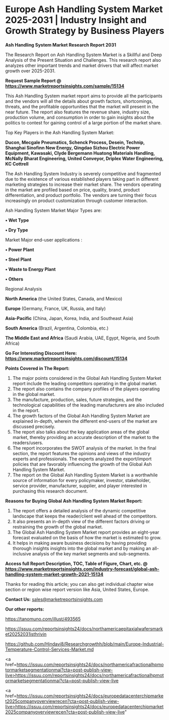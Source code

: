  # Europe Ash Handling System Market 2025-2031 | Industry Insight and Growth Strategy by Business Players

<strong>Ash Handling System Market Research Report 2031</strong>

The Research Report on Ash Handling System Market is a Skillful and Deep Analysis of the Present Situation and Challenges. This research report also analyzes other important trends and market drivers that will affect market growth over 2025-2031.

<strong>Request Sample Report @ <a href=https://www.marketreportsinsights.com/sample/15134>https://www.marketreportsinsights.com/sample/15134</a></strong>

This Ash Handling System market report aims to provide all the participants and the vendors will all the details about growth factors, shortcomings, threats, and the profitable opportunities that the market will present in the near future. The report also features the revenue share, industry size, production volume, and consumption in order to gain insights about the politics to contest for gaining control of a large portion of the market share.

Top Key Players in the Ash Handling System Market:

<strong>Ducon, Mecgale Pneumatics, Schenck Process, Desein, Technip, Shanghai Sinofinn New Energy, Qingdao Sizhou Electric Power Equipment, Kawasaki, Clyde Bergemann Huatong Materials Handling, McNally Bharat Engineering, United Conveyor, Driplex Water Engineering, KC Cottrell</strong>

The Ash Handling System Industry is severely competitive and fragmented due to the existence of various established players taking part in different marketing strategies to increase their market share. The vendors operating in the market are profiled based on price, quality, brand, product differentiation, and product portfolio. The vendors are turning their focus increasingly on product customization through customer interaction.

Ash Handling System Market Major Types are:

<strong>• Wet Type

• Dry Type</strong>

Market Major end-user applications :

<strong>• Power Plant

• Steel Plant

• Waste to Energy Plant

• Others</strong>

Regional Analysis

</u><strong><b>North America</b></strong> (the United States, Canada, and Mexico)

<strong><b>Europe </b></strong>(Germany, France, UK, Russia, and Italy)

<strong><b>Asia-Pacific</b></strong> (China, Japan, Korea, India, and Southeast Asia)

<strong><b>South America</b></strong> (Brazil, Argentina, Colombia, etc.)

<strong><b>The Middle East and Africa</b></strong> (Saudi Arabia, UAE, Egypt, Nigeria, and South Africa)

<strong>Go For Interesting Discount Here: <a href=https://www.marketreportsinsights.com/discount/15134>https://www.marketreportsinsights.com/discount/15134</a></strong>

<strong>Points Covered in The Report:</strong>
<ol>
  <li>The major points considered in the Global Ash Handling System Market report include the leading competitors operating in the global market.</li>
  <li>The report also contains the company profiles of the players operating in the global market.</li>
  <li>The manufacture, production, sales, future strategies, and the technological capabilities of the leading manufacturers are also included in the report.</li>
  <li>The growth factors of the Global Ash Handling System Market are explained in-depth, wherein the different end-users of the market are discussed precisely.</li>
  <li>The report also talks about the key application areas of the global market, thereby providing an accurate description of the market to the readers/users.</li>
  <li>The report incorporates the SWOT analysis of the market. In the final section, the report features the opinions and views of the industry experts and professionals. The experts analyzed the export/import policies that are favorably influencing the growth of the Global Ash Handling System Market.</li>
  <li>The report on the Global Ash Handling System Market is a worthwhile source of information for every policymaker, investor, stakeholder, service provider, manufacturer, supplier, and player interested in purchasing this research document.</li>
</ol>
<strong>Reasons for Buying Global Ash Handling System Market Report:</strong>

<ol>
  <li>The report offers a detailed analysis of the dynamic competitive landscape that keeps the reader/client well ahead of the competitors.</li>
  <li>It also presents an in-depth view of the different factors driving or restraining the growth of the global market.</li>
  <li>The Global Ash Handling System Market report provides an eight-year forecast evaluated on the basis of how the market is estimated to grow.</li>
  <li>It helps in making aware business decisions by having providing thorough insights insights into the global market and by making an all-inclusive analysis of the key market segments and sub-segments.</li>
</ol>
<strong>Access full Report Description, TOC, Table of Figure, Chart, etc. @ <a href=https://www.marketreportsinsights.com/industry-forecast/global-ash-handling-system-market-growth-2021-15134>https://www.marketreportsinsights.com/industry-forecast/global-ash-handling-system-market-growth-2021-15134</a></strong>


Thanks for reading this article; you can also get individual chapter wise section or region wise report version like Asia, United States, Europe.

<strong>Contact Us:</strong>
sales@marketreportsinsights.com

<strong>Our other reports:</strong>

<a href=https://tanomuno.com/illust/493565>https://tanomuno.com/illust/493565</a>

<a href=https://issuu.com/reportsinsights24/docs/northamericaepitaxialwafersmarket20252031isthrivin>https://issuu.com/reportsinsights24/docs/northamericaepitaxialwafersmarket20252031isthrivin</a>

<a href=https://github.com/Hindavi8/Researchgrowthh/blob/main/Europe-Industrial-Temperature-Control-Services-Market.md>https://github.com/Hindavi8/Researchgrowthh/blob/main/Europe-Industrial-Temperature-Control-Services-Market.md</a>

<a href=https://issuu.com/reportsinsights24/docs/northamericafractionalhpmotormarketsegmentationmai?cta=post-publish-view-live>https://issuu.com/reportsinsights24/docs/northamericafractionalhpmotormarketsegmentationmai?cta=post-publish-view-live</a>

<a href=https://issuu.com/reportsinsights24/docs/europedatacenterchipmarket2025companyoverviewrecen?cta=post-publish-view-live>https://issuu.com/reportsinsights24/docs/europedatacenterchipmarket2025companyoverviewrecen?cta=post-publish-view-live</a>"
